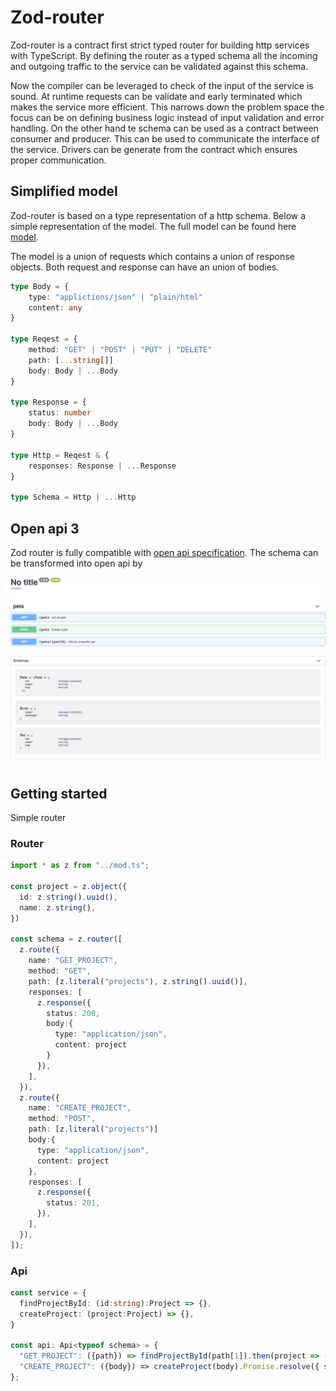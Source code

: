 # Zod-router
Zod-router is a contract first strict typed router for building http services with TypeScript. By defining the router as a typed schema all the incoming and outgoing traffic to the service can be validated against this schema. 

Now the compiler can be leveraged to check of the input of the service is sound. At runtime requests can be validate and early terminated which makes the service more efficient. This narrows down the problem space the focus can be on defining business logic instead of input validation and error handling. On the other hand te schema can be used as a contract between consumer and producer. This can be used to communicate the interface of the service. Drivers can be generate from the contract which ensures proper communication. 


## Simplified model

Zod-router is based on a type representation of a http schema.  Below a simple representation of the model. The full model can be found here [model](./lib/model.ts).

The model is a union of requests which contains a union of response objects. Both request and response can have an union of bodies.

````ts
type Body = {
    type: "applictions/json" | "plain/html"
    content: any
}

type Reqest = {
    method: "GET" | "POST" | "PUT" | "DELETE"
    path: [...string[]]
    body: Body | ...Body
}

type Response = {
    status: number
    body: Body | ...Body
}

type Http = Reqest & {
    responses: Response | ...Response
}

type Schema = Http | ...Http
````

## Open api 3
Zod router is fully compatible with [open api specification](https://www.openapis.org/). The schema can be transformed into open api by 

![GitHub Logo](images/pets_swagger.png)


## Getting started
Simple router

### Router
````ts
import * as z from "../mod.ts";

const project = z.object({
  id: z.string().uuid(),
  name: z.string(),
})

const schema = z.router([
  z.route({
    name: "GET_PROJECT",
    method: "GET",
    path: [z.literal("projects"), z.string().uuid()],
    responses: [
      z.response({
        status: 200,
        body:{
          type: "application/json",
          content: project
        }       
      }),
    ],
  }),
  z.route({
    name: "CREATE_PROJECT",
    method: "POST",
    path: [z.literal("projects")]
    body:{
      type: "application/json",
      content: project
    },
    responses: [
      z.response({
        status: 201,  
      }),
    ],
  }),
]);
````


### Api
```ts
const service = {
  findProjectById: (id:string):Project => {},
  createProject: (project:Project) => {},
}

const api: Api<typeof schema> = {
  "GET_PROJECT": ({path}) => findProjectById(path[1]).then(project => ({ status: 200, body:{type: "application/json", content:project}})),
  "CREATE_PROJECT": ({body}) => createProject(body).Promise.resolve({ status: 201 }),
};
```